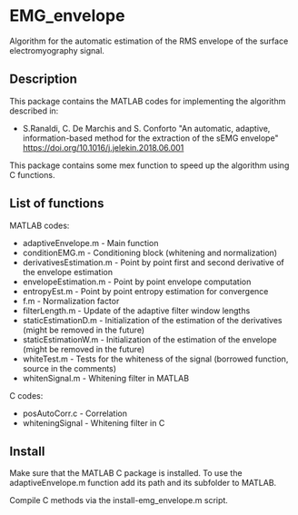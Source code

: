 # EMG_envelope
Algorithm for the automatic estimation of the RMS envelope of the surface electromyography signal.

## Description

This package contains the MATLAB codes for implementing the algorithm described in:

  * S.Ranaldi, C. De Marchis and S. Conforto "An automatic, adaptive, information-based method for the extraction of the sEMG envelope"
https://doi.org/10.1016/j.jelekin.2018.06.001

This package contains some mex function to speed up the algorithm using C functions.

## List of functions

MATLAB codes:

* adaptiveEnvelope.m - Main function
* conditionEMG.m - Conditioning block (whitening and normalization)
* derivativesEstimation.m - Point by point first and second derivative of the envelope estimation
* envelopeEstimation.m - Point by point envelope computation
* entropyEst.m - Point by point entropy estimation for convergence
* f.m - Normalization factor
* filterLength.m - Update of the adaptive filter window lengths
* staticEstimationD.m - Initialization of the estimation of the derivatives (might be removed in the future)
* staticEstimationW.m - Initialization of the estimation of the envelope (might be removed in the future)
* whiteTest.m - Tests for the whiteness of the signal (borrowed function, source in the comments)
* whitenSignal.m - Whitening filter in MATLAB

C codes:

* posAutoCorr.c - Correlation
* whiteningSignal - Whitening filter in C

## Install

Make sure that the MATLAB C package is installed. To use the adaptiveEnvelope.m function add its path and its subfolder to MATLAB.

Compile C methods via the install-emg_envelope.m script.